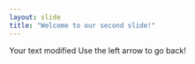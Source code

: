 ```yaml
---
layout: slide
title: "Welcome to our second slide!"
---
```

Your text  modified
Use the left arrow to go back!
